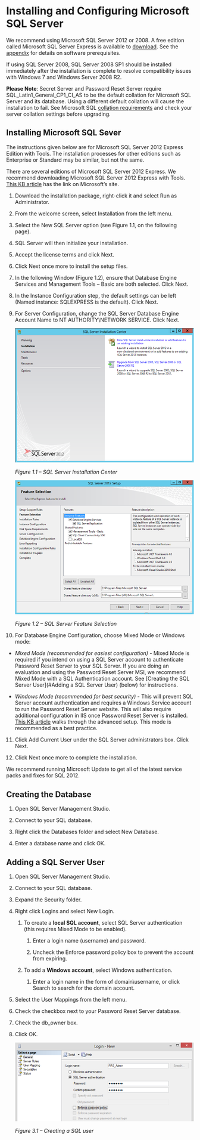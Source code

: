 [title]: # (Installing and Configuring Microsoft SQL Server)
[tags]: # (sql)
[priority]: # (106)

# Installing and Configuring Microsoft SQL Server

We recommend using Microsoft SQL Server 2012 or 2008. A free edition called Microsoft SQL Server Express is available to [download](https://updates.thycotic.net/link.ashx?SQLServerExpressDownload). See the [appendix](../../../appendix/index.md) for details on software prerequisites.

If using SQL Server 2008, SQL Server 2008 SP1 should be installed immediately after the installation is complete to resolve compatibility issues with Windows 7 and Windows Server 2008 R2.

**Please Note**: Secret Server and Password Reset Server require SQL_Latin1_General_CP1_CI_AS to be the default collation for Microsoft SQL Server and its database. Using a different default collation will cause the installation to fail. See Microsoft SQL [collation requirements](https://docs.microsoft.com/en-us/sql/relational-databases/collations/collation-and-unicode-support?view=sql-server-ver15) and check your server collation settings before upgrading.

## Installing Microsoft SQL Sever

The instructions given below are for Microsoft SQL Server 2012 Express Edition with Tools. The installation processes for other editions such as Enterprise or Standard may be similar, but not the same.

There are several editions of Microsoft SQL Server 2012 Express. We recommend downloading Microsoft SQL Server 2012 Express with Tools. [This KB article](https://updates.thycotic.net/link.ashx?SQLServerExpressDownload) has the link on Microsoft’s site.

1. Download the installation package, right-click it and select Run as Administrator.

2. From the welcome screen, select Installation from the left menu.

3. Select the New SQL Server option (see Figure 1.1, on the following page).

4. SQL Server will then initialize your installation.

5. Accept the license terms and click Next.

6. Click Next once more to install the setup files.

7. In the following Window (Figure 1.2), ensure that Database Engine Services and Management Tools – Basic are both selected. Click Next.

8. In the Instance Configuration step, the default settings can be left (Named instance: SQLEXPRESS is the default). Click Next.

9. For Server Configuration, change the SQL Server Database Engine Account Name to NT AUTHORITY\\NETWORK SERVICE. Click Next.

   ![](images/sql-1.png)

   *Figure 1.1 – SQL Server Installation Center*

   ![](images/sql-2.png)

   *Figure 1.2 – SQL Server Feature Selection*

10. For Database Engine Configuration, choose Mixed Mode or Windows mode:

- *Mixed Mode (recommended for easiest configuration)* - Mixed Mode is
    required if you intend on using a SQL Server account to authenticate
    Password Reset Server to your SQL Server. If you are doing an evaluation and
    using the Password Reset Server MSI, we recommend Mixed Mode with a SQL
    Authentication account. See [Creating the SQL Server User](#Adding a SQL Server User) (below) for instructions.

- *Windows Mode (recommended for best security)* - This will prevent SQL
    Server account authentication and requires a Windows Service account to run
    the Password Reset Server website. This will also require additional
    configuration in IIS once Password Reset Server is installed. [This KB
    article](https://updates.thycotic.net/link.ashx?DBWindowsAuth) walks through
    the advanced setup. This mode is recommended as a best practice.

11. Click Add Current User under the SQL Server administrators box. Click Next.

12. Click Next once more to complete the installation.

We recommend running Microsoft Update to get all of the latest service packs and
fixes for SQL 2012.

## Creating the Database

1. Open SQL Server Management Studio.

2. Connect to your SQL database.

3. Right click the Databases folder and select New Database.

4. Enter a database name and click OK.

## Adding a SQL Server User

1. Open SQL Server Management Studio.

2. Connect to your SQL database.

3. Expand the Security folder.

4. Right click Logins and select New Login.

    1. To create a **local SQL account**, select SQL Server authentication
        (this requires Mixed Mode to be enabled).

        1. Enter a login name (username) and password.

        2. Uncheck the Enforce password policy box to prevent the account from
            expiring.

    2. To add a **Windows account**, select Windows authentication.

        1. Enter a login name in the form of domain\\username, or click Search
            to search for the domain account.

5. Select the User Mappings from the left menu.

6. Check the checkbox next to your Password Reset Server database.

7. Check the db_owner box.

8. Click OK.

   ![](images/sql-3.png)

   *Figure 3.1 – Creating a SQL user*